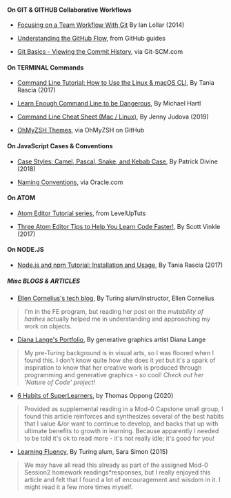 #### On **GIT & GITHUB** Collaborative Workflows

  * [Focusing on a Team Workflow With Git](https://code.tutsplus.com/tutorials/focusing-on-a-team-workflow-with-git--cms-22514) By Ian Lollar (2014)

  * [Understanding the GitHub Flow](https://guides.github.com/introduction/flow/), from GitHub guides

  * [Git Basics - Viewing the Commit History](https://git-scm.com/book/en/v2/Git-Basics-Viewing-the-Commit-History), via Git-SCM.com


#### On **TERMINAL** Commands

 * [Command Line Tutorial: How to Use the Linux & macOS CLI](https://www.taniarascia.com/how-to-use-the-command-line-for-apple-macos-and-linux/), By Tania Rascia (2017)

 * [Learn Enough Command Line to be Dangerous](https://www.learnenough.com/command-line-tutorial/basics), By Michael Hartl

 * [Command Line Cheat Sheet (Mac / Linux)](https://medium.com/@jennyjudova/command-line-cheat-sheet-mac-linux-f6f669f07a78), By Jenny Judova (2019)

 * [OhMyZSH Themes](https://github.com/ohmyzsh/ohmyzsh/wiki/Themes), via OhMyZSH on GitHub


#### On JavaScript **Cases & Conventions**

 * [Case Styles: Camel, Pascal, Snake, and Kebab Case](https://medium.com/better-programming/string-case-styles-camel-pascal-snake-and-kebab-case-981407998841), By Patrick Divine (2018)

 * [Naming Conventions](https://www.oracle.com/java/technologies/javase/codeconventions-namingconventions.html), via Oracle.com


#### On **ATOM**

 * [Atom Editor Tutorial series](https://www.youtube.com/watch?v=WWwBQQOGllo&list=PLYzJdSdNWNqwNWlxz7bvu-lOYR0CFWQ4I), from LevelUpTuts

 * [Three Atom Editor Tips to Help You Learn Code Faster!](https://medium.com/@svinkle/a-few-handy-atom-editor-tips-c38df3b5aec3), By Scott Vinkle (2017)


#### On **NODE.JS**

 * [Node.js and npm Tutorial: Installation and Usage](https://www.taniarascia.com/how-to-install-and-use-node-js-and-npm-mac-and-windows/), By Tania Rascia (2017)


##### Misc **BLOGS** & **ARTICLES**

 * [Ellen Cornelius's tech blog](https://www.ellencornelius.com/), By Turing alum/instructor, Ellen Cornelius
  > I'm in the FE program, but reading her post on the *mutability of hashes* actually helped me in understanding and approaching my work on objects.

 * [Diana Lange's Portfolio](https://www.diana-lange.de/pages/portfolio/generative/nature_of_code/nature.html), By generative graphics artist Diana Lange
 > My pre-Turing background is in visual arts, so I was floored when I found this. I don't know quite how she does it *yet* but it's a spark of inspiration to know that her creative work is produced through programming and generative graphics - so cool! *Check out her 'Nature of Code' project!*

 * [6 Habits of SuperLearners](https://medium.com/personal-growth/6-habits-of-super-learners-63d466a254fd), by Thomas Oppong (2020)
 > Provided as supplemental reading in a Mod-0 Capstone small group, I found this article reinforces and synthesizes several of the best habits that I value &/or want to continue to develop, and backs that up with ultimate benefits to growth in learning. Because apparently I needed to be told it's ok to read more - it's not really idle; it's good for you!

 * [Learning Fluency](https://medium.com/@sarambsimon/learning-fluency-672988a7ae52), By Turing alum, Sara Simon (2015)
 > We may have all read this already as part of the assigned Mod-0 Session2 homework readings*responses, but I really enjoyed this article and felt that I found a lot of encouragement and wisdom in it. I might read it a few more times myself.
